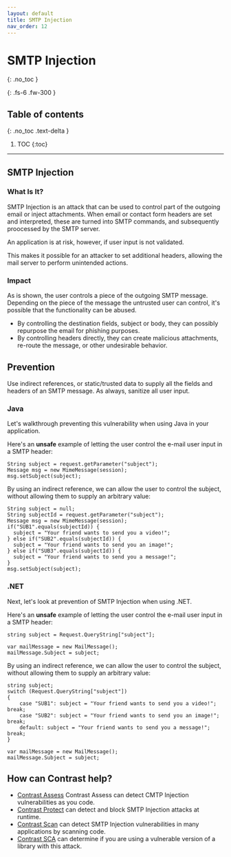 ```yaml
---
layout: default
title: SMTP Injection
nav_order: 12
---
```


# SMTP Injection
{: .no_toc }

{: .fs-6 .fw-300 }

## Table of contents
{: .no_toc .text-delta }

1. TOC
{:toc}

---


## SMTP Injection


### What Is It?

SMTP Injection is an attack that can be used to control part of the outgoing email or inject attachments.
When email or contact form headers are set and interpreted, these are turned into SMTP commands, and subsequently proocessed by the SMTP server. 

An application is at risk, however, if user input is not validated. 

This makes it possible for an attacker to set additional headers, allowing the mail server to perform unintended actions. 


### Impact 

As is shown, the user controls a piece of the outgoing SMTP message. Depending on the piece of the message the untrusted user can control, it's possible that the functionality can be abused.  

- By controlling the destination fields, subject or body, they can possibly repurpose the email for phishing purposes.  
- By controlling headers directly, they can create malicious attachments, re-route the message, or other undesirable behavior.


## Prevention 

Use indirect references, or static/trusted data to supply all the fields and headers of an SMTP message. 
As always, sanitize all user input. 

### Java

Let's walkthrough preventing this vulnerability when using Java in your application.

Here's an **unsafe** example of letting the user control the e-mail user input in a SMTP header:

```
String subject = request.getParameter("subject");
Message msg = new MimeMessage(session);
msg.setSubject(subject);
```

By using an indirect reference, we can allow the user to control the subject, without allowing them to supply an arbitrary value: 

```
String subject = null;
String subjectId = request.getParameter("subject");
Message msg = new MimeMessage(session);
if("SUB1".equals(subjectId)) {
  subject = "Your friend wants to send you a video!";
} else if("SUB2".equals(subjectId)) {
  subject = "Your friend wants to send you an image!";
} else if("SUB3".equals(subjectId)) {
  subject = "Your friend wants to send you a message!";
}
msg.setSubject(subject);
```

### .NET

Next, let's look at prevention of SMTP Injection when using .NET. 

Here's an **unsafe** example of letting the user control the e-mail user input in a SMTP header:

```
string subject = Request.QueryString["subject"];

var mailMessage = new MailMessage();
mailMessage.Subject = subject;
``` 

By using an indirect reference, we can allow the user to control the subject, without allowing them to supply an arbitrary value:

```
string subject;
switch (Request.QueryString["subject"])
{
    case "SUB1": subject = "Your friend wants to send you a video!"; break;
    case "SUB2": subject = "Your friend wants to send you an image!"; break;
    default: subject = "Your friend wants to send you a message!"; break;
}

var mailMessage = new MailMessage();
mailMessage.Subject = subject;
```



## How can Contrast help? 

- [Contrast Assess](https://www.contrastsecurity.com/contrast-assess) Contrast Assess can detect CMTP Injection vulnerabilities as you code.
- [Contrast Protect](https://www.contrastsecurity.com/contrast-protect) can detect and block SMTP Injection attacks at runtime. 
- [Contrast Scan](https://www.contrastsecurity.com/contrast-scan) can detect SMTP Injection vulnerabilities in many applications by scanning code.
- [Contrast SCA](https://www.contrastsecurity.com/contrast-sca) can determine if you are using a vulnerable version of a library with this attack.